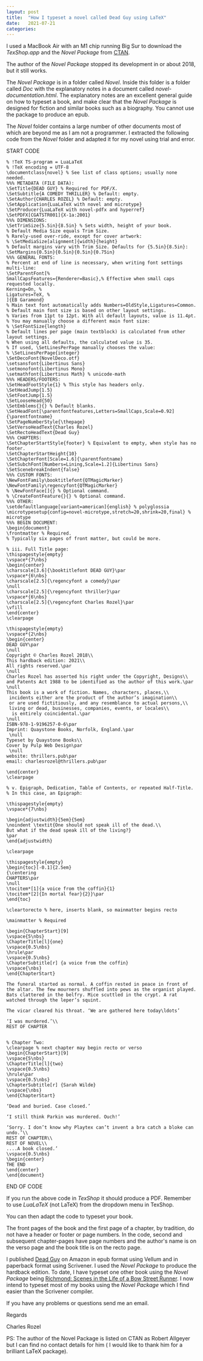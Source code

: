 ```yaml
---
layout: post
title:  "How I typeset a novel called Dead Guy using LaTeX"
date:   2021-07-21
categories:
---
```

I used a MacBook Air with an M1 chip running Big Sur to download the _TexShop.app_ and the _Novel Package_ from [CTAN](https://www.ctan.org).

The author of the _Novel Package_ stopped its development in or about 2018, but it still works.

The _Novel Package_ is in a folder called _Novel_. Inside this folder is a folder called _Doc_ with the explanatory notes in a document called _novel-documentation.html_. The explanatory notes are an excellent general guide on how to typeset a book, and make clear that the _Novel Package_ is designed  for fiction and similar books such as a biography. You cannot use the package to produce an epub.

The _Novel_ folder contains a large number of other documents most of which are beyond me as I am not a programmer. I extracted the following code from the _Novel_ folder and adapted it for my novel using trial and error.

START CODE

    % !TeX TS-program = LuaLaTeX
    % !TeX encoding = UTF-8
    \documentclass{novel} % See list of class options; usually none needed.
    %%% METADATA (FILE DATA):
    \SetTitle{DEAD GUY} % Required for PDF/X.
    \SetSubtitle{A COMEDY THRILLER} % Default: empty.
    \SetAuthor{CHARLES ROZEL} % Default: empty.
    \SetApplication{LuaLaTeX with novel and microtype}
    \SetProducer{LuaLaTeX with novel-pdfx and hyperref}
    \SetPDFX[CGATSTR001]{X-1a:2001}
    %%% DIMENSIONS:
    \SetTrimSize{5.5in}{8.5in} % Sets width, height of your book.
    % Default Media Size equals Trim Size.
    % Rarely-used over-ride, except for cover artwork:
    % \SetMediaSize[alignment]{width}{height}
    % Default margins vary with Trim Size. Defaults for {5.5in}{8.5in}:
    \SetMargins{0.5in}{0.5in}{0.5in}{0.75in}
    %%% GENERAL FONTS:
    % Percent at end of line is necessary, when writing font settings multi-line:
    \SetParentFont[%
    SmallCapsFeatures={Renderer=Basic},% Effective when small caps requested locally.
    Kerning=On, %
    Ligatures=TeX, %
    ]{EB Garamond}
    % Main text font automatically adds Numbers=OldStyle,Ligatures=Common.
    % Default main font size is based on other layout settings.
    % Varies from 11pt to 12pt. With all default layouts, value is 11.4pt.
    % You may manually choose a different main font size:
    % \SetFontSize{length}
    % Default lines per page (main textblock) is calculated from other layout settings.
    % When using all defaults, the calculated value is 35.
    % If used, \SetLinesPerPage manually chooses the value:
    % \SetLinesPerPage{integer}
    \SetDecoFont{NovelDeco.otf}
    \setsansfont{Libertinus Sans}
    \setmonofont{Libertinus Mono}
    \setmathfont{Libertinus Math} % unicode-math
    %%% HEADERS/FOOTERS:
    \SetHeadFootStyle{1} % This style has headers only.
    \SetHeadJump{1.5}
    \SetFootJump{1.5}
    \SetLooseHead{50}
    \SetEmblems{}{} % Default blanks.
    \SetHeadFont[\parentfontfeatures,Letters=SmallCaps,Scale=0.92]{\parentfontname}
    \SetPageNumberStyle{\thepage}
    \SetVersoHeadText{Charles Rozel}
    \SetRectoHeadText{Dead Guy}
    %%% CHAPTERS:
    \SetChapterStartStyle{footer} % Equivalent to empty, when style has no footer.
    \SetChapterStartHeight{10}
    \SetChapterFont[Scale=1.6]{\parentfontname}
    \SetSubchFont[Numbers=Lining,Scale=1.2]{Libertinus Sans}
    \SetScenebreakIndent{false}
    %%% CUSTOM FONTS:
    \NewFontFamily\booktitlefont{QTMagicMarker}
    \NewFontFamily\regencyfont{QTMagicMarker}
    % \NewFontFace[]{} % Optional command.
    % \CreateFontFeature{}{} % Optional command.
    %%% OTHER:
    \setdefaultlanguage[variant=american]{english} % polyglossia
    \microtypesetup{config=novel-microtype,stretch=20,shrink=20,final} % microtype
    %%% BEGIN DOCUMENT:
    \begin{document}
    \frontmatter % Required.
    % Typically six pages of front matter, but could be more.

    % iii. Full Title page:
    \thispagestyle{empty}
    \vspace*{7\nbs}
    \begin{center}
    \charscale[3.6]{\booktitlefont DEAD GUY}\par
    \vspace*{6\nbs}
    \charscale[2.5]{\regencyfont a comedy}\par
    \null
    \charscale[2.5]{\regencyfont thriller}\par
    \vspace*{6\nbs}
    \charscale[2.5]{\regencyfont Charles Rozel}\par
    \vfill
    \end{center} 
    \clearpage

    \thispagestyle{empty}
    \vspace*{2\nbs}
    \begin{center}
    DEAD GUY\par
    \null
    Copyright © Charles Rozel 2018\\
    This hardback edition: 2021\\
    All rights reserved.\par
    \null
    Charles Rozel has asserted his right under the Copyright, Designs\\
    and Patents Act 1988 to be identified as the author of this work.\par
    \null
    This book is a work of fiction. Names, characters, places,\\
     incidents either are the product of the author’s imagination\\
     or are used fictitiously, and any resemblance to actual persons,\\
     living or dead, businesses, companies, events, or locales\\
      is entirely coincidental.\par
    \null
    ISBN-978-1-9196257-0-6\par
    Imprint: Quaystone Books, Norfolk, England.\par
     \null
    Typeset by Quaystone Books\\
    Cover by Pulp Web Design\par
     \null
    website: thrillers.pub\par
    email: charlesrozel@thrillers.pub\par

    \end{center}
    \clearpage

    % v. Epigraph, Dedication, Table of Contents, or repeated Half-Title.
    % In this case, an Epigraph:

    \thispagestyle{empty}
    \vspace*{7\nbs}

    \begin{adjustwidth}{5em}{5em}
    \noindent \textit{One should not speak ill of the dead.\\
    But what if the dead speak ill of the living?}
    \par
    \end{adjustwidth}

    \clearpage

    \thispagestyle{empty}
    \begin{toc}[-0.1]{2.5em}
    {\centering
    CHAPTERS\par
    \null
    \tocitem*[1]{a voice from the coffin}{1}
    \tocitem*[2]{In mortal fear}{2}}\par
    \end{toc}

    \cleartorecto % here, inserts blank, so mainmatter begins recto

    \mainmatter % Required

    \begin{ChapterStart}[9]
    \vspace{5\nbs}
    \ChapterTitle[l]{one}
    \vspace{0.5\nbs}
    \hrule\par
    \vspace{0.5\nbs}
    \ChapterSubtitle[r] {a voice from the coffin}
    \vspace{\nbs}
    \end{ChapterStart}

    The funeral started as normal. A coffin rested in peace in front of the altar. The few mourners shuffled into pews as the organist played. Bats clattered in the belfry. Mice scuttled in the crypt. A rat watched through the leper’s squint. 

    The vicar cleared his throat. ‘We are gathered here today\ldots’ 

    ‘I was murdered.’\\
    REST OF CHAPTER


    % Chapter Two:
    \clearpage % next chapter may begin recto or verso
    \begin{ChapterStart}[9]
    \vspace{5\nbs}
    \ChapterTitle[l]{two}
    \vspace{0.5\nbs}
    \hrule\par
    \vspace{0.5\nbs}
    \ChapterSubtitle[r] {Sarah Wilde}
    \vspace{\nbs}
    \end{ChapterStart}

    ‘Dead and buried. Case closed.’

    ‘I still think Parkin was murdered. Ouch!’

    ‘Sorry. I don’t know why Playtex can’t invent a bra catch a bloke can undo.’\\
    REST OF CHAPTER\\
    REST OF NOVEL\\
    ....A book closed.’
    \vspace{0.5\nbs}
    \begin{center}
    THE END
    \end{center}
    \end{document}

END OF CODE

If you run the above code in _TexShop_ it should produce a PDF.
Remember to use _LuaLaTeX_ (not LaTeX) from the dropdown menu in TexShop.

You can then adapt the code to typeset your book.

The front pages of the book and the first page of a chapter, by tradition, do not have a header or footer or page numbers. In the code, second and subsequent chapter-pages have page numbers and the author's name is on the verso page and the book title is on the recto page.

I published [Dead Guy](https://www.amazon.co.uk/dp/1919625704/) on Amazon in epub format using Vellum and in paperback format using Scrivener. I used the _Novel Package_ to produce the hardback edition. To date, I have typeset one other book using the _Novel Package_ being [Richmond: Scenes in the Life of a Bow Street Runner](https://www.amazon.co.uk/dp/B0977BY6NP/). I now intend to typeset most of my books using the _Novel Package_ which I find easier than the Scrivener compiler. 

If you have any problems or questions send me an email.

Regards

Charles Rozel

PS: The author of the Novel Package is listed on CTAN as Robert Allgeyer but I can find no contact details for him ( I would like to thank him for a brilliant LaTeX package).
